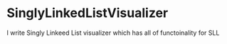 # SinglyLinkedListVisualizer
I write Singly Linkeed List visualizer which has all of functoinality for SLL
